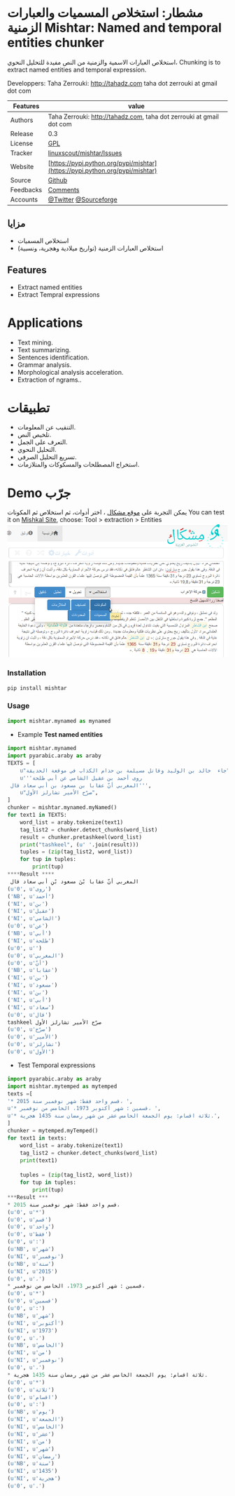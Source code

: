 # مشطار: استخلاص المسميات والعبارات الزمنية Mishtar: Named and temporal entities chunker


استخلاص العبارات الاسمية والزمنية من النص مفيدة للتحليل النحوي،
Chunking is to extract named entities and temporal expression.


  Developpers:  Taha Zerrouki: http://tahadz.com
    taha dot zerrouki at gmail dot com

Features |   value
------------|-----------
Authors  | Taha Zerrouki: http://tahadz.com,  taha dot zerrouki at gmail dot com
Release  | 0.3
License  |[GPL](https://github.com/linuxscout/mishtar/master/LICENSE)
Tracker  |[linuxscout/mishtar/Issues](https://github.com/linuxscout/mishtar/issues)
Website  |[https://pypi.python.org/pypi/mishtar](https://pypi.python.org/pypi/mishtar)
Source  |[Github](http://github.com/linuxscout/mishtar)
Feedbacks  |[Comments](https://github.com/linuxscout/mishtar/issues)
Accounts  |[@Twitter](https://twitter.com/linuxscout)  [@Sourceforge](http://sourceforge.net/projects/mishtar/)

<!--Doc  |[package Documentaion](http://pythonhosted.org/mishtar/)-->
<!--Download  |[pypi.python.org](https://pypi.python.org/pypi/mishtar)-->



<!--
## Citation
If you would cite it in academic work, can you use this citation
```
T. Zerrouki‏, mishtar,  Arabic Word Tagger,
  https://pypi.python.org/pypi/mishtar/, 2018
```
or in bibtex format

```bibtex
@misc{zerrouki2012mishtar,
  title={mishtar : Arabic Word Tagger},
  author={Zerrouki, Taha},
  url={https://pypi.python.org/pypi/mishtar,
  year={2010}
}
```
-->

## مزايا
* استخلاص المسميات
* استخلاص العبارات الزمنية (تواريخ ميلادية وهجرية، ونسبية)

## Features
* Extract named entities
* Extract Tempral expressions

Applications
====
* Text mining.
* Text summarizing.
* Sentences identification.
* Grammar analysis.
* Morphological analysis acceleration.
* Extraction of ngrams..

تطبيقات 
====
* التنقيب عن المعلومات.
* تلخيص النص.
* التعرف على الجمل.
* التحليل النحوي.
* تسريع التحليل الصرفي.
* استخراج المصطلحات والمسكوكات والمتلازمات.



Demo جرّب
====
يمكن التجربة على [موقع مشكال](http://tahadz.com/mishkal)
، اختر أدوات، ثم استخلاص ثم المكونات
You can test it on [Mishkal Site](http://tahadz.com/mishkal), choose: Tool > extraction > Entities
![mishtar Demo](doc/images/mishtar_demo.png "mishtar Demo")



### Installation

```
pip install mishtar
```

### Usage
```python
import mishtar.mynamed as mynamed
```
* Example **Test named entities**

```python
import mishtar.mynamed
import pyarabic.araby as araby
TEXTS = [
    u"جاء  خالد بن الوليد وقاتل مسيلمة بن حذام الكذاب في موقعة الحديقة",
    u'''روى أحمد بن عقيل الشامي عن أبي طلحة
 المغربي أنّ عقابا بن مسعود بن أبي سعاد قال''',
    u"صرّح الأمير تشارلز الأول",
]
chunker = mishtar.mynamed.myNamed()
for text1 in TEXTS:
    word_list = araby.tokenize(text1)
    tag_list2 = chunker.detect_chunks(word_list)
    result = chunker.pretashkeel(word_list)
    print("tashkeel", (u' '.join(result)))
    tuples = (zip(tag_list2, word_list))
    for tup in tuples:
        print(tup)
****Result ****
 المغربي أنّ عقابا بْنَ مسعود بْنِ أبي سعاد قال
(u'0', u'روى')
('NB', u'أحمد')
('NI', u'بن')
('NI', u'عقيل')
('NI', u'الشامي')
(u'0', u'عن')
('NB', u'أبي')
('NI', u'طلحة')
(u'0', u'')
(u'0', u'المغربي')
(u'0', u'أنّ')
('NB', u'عقابا')
('NI', u'بن')
('NI', u'مسعود')
('NI', u'بن')
('NI', u'أبي')
('NI', u'سعاد')
(u'0', u'قال')
tashkeel صرّح الأمير تشارلز الأول
(u'0', u'صرّح')
(u'0', u'الأمير')
(u'0', u'تشارلز')
(u'0', u'الأول')
```

* Test Temporal expressions


```python
import pyarabic.araby as araby
import mishtar.mytemped as mytemped
texts =[
'* قسم واحد فقط: شهر نوفمبر سنة 2015، ',
u'* قسمين : شهر أكتوبر 1973، الخامس من نوفمبر، ', 
u'* ثلاثة اقسام: يوم الجمعة الخامس عشر من شهر رمضان سنة 1435 هجرية.', 
]
chunker = mytemped.myTemped()
for text1 in texts:
    word_list = araby.tokenize(text1)
    tag_list2 = chunker.detect_chunks(word_list)
    print(text1)

    tuples = (zip(tag_list2, word_list))
    for tup in tuples:
        print(tup)
***Result ***
* قسم واحد فقط: شهر نوفمبر سنة 2015، 
(u'0', u'*')
(u'0', u'قسم')
(u'0', u'واحد')
(u'0', u'فقط')
(u'0', u':')
(u'NB', u'شهر')
(u'NI', u'نوفمبر')
(u'NB', u'سنة')
(u'NI', u'2015')
(u'0', u'،')
* قسمين : شهر أكتوبر 1973، الخامس من نوفمبر، 
(u'0', u'*')
(u'0', u'قسمين')
(u'0', u':')
(u'NB', u'شهر')
(u'NI', u'أكتوبر')
(u'NI', u'1973')
(u'0', u'،')
(u'NB', u'الخامس')
(u'NI', u'من')
(u'NI', u'نوفمبر')
(u'0', u'،')
* ثلاثة اقسام: يوم الجمعة الخامس عشر من شهر رمضان سنة 1435 هجرية.
(u'0', u'*')
(u'0', u'ثلاثة')
(u'0', u'اقسام')
(u'0', u':')
(u'NB', u'يوم')
(u'NI', u'الجمعة')
(u'NI', u'الخامس')
(u'NI', u'عشر')
(u'NI', u'من')
(u'NI', u'شهر')
(u'NI', u'رمضان')
(u'NB', u'سنة')
(u'NI', u'1435')
(u'NI', u'هجرية')
(u'0', u'.')

```







